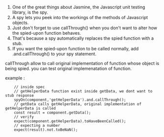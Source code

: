 1. One of the great things about Jasmine, the Javascript unit testing library, is the spy. 
2. A spy lets you peek into the workings of the methods of Javascript objects. 
3. Just don't forget to use callThrough() when you don't want to alter how the spied-upon function behaves. 
4. That's because a spy automatically replaces the spied function with a stub. 
5. If you want the spied-upon function to be called normally, add .and.callThrough() to your spy statement.


callThrough allow to call original implementation of function whose object is being spied.
you can test original implemenatation of function.


example : 

        // inside spec
        // getHelperData function exist inside getData, we dont want to stub response
        spyOn(component,'getHelperData').and.callThrough(); 
        // getData calls getHelperData, original implementation of getHelperData is called
        const result = component.getData();      
        // verify
        expect(component.getHelperData).toHaveBeenCalled(); 
        // expecting a number
        expect(result).not.toBeNaN();                       
